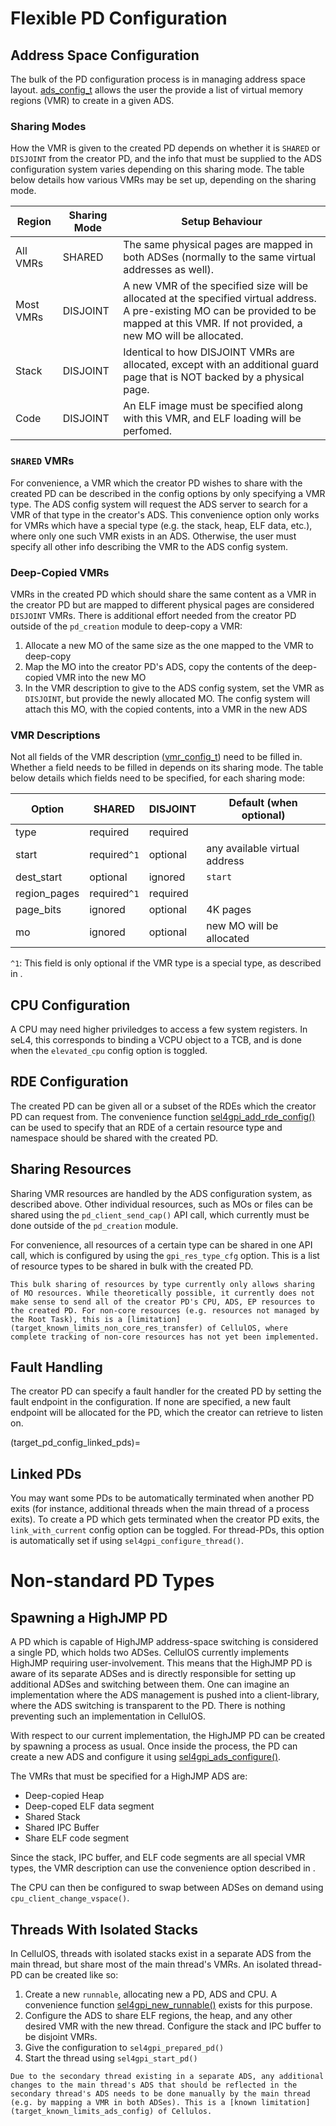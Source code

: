 # Flexible PD Configuration
## Address Space Configuration
The bulk of the PD configuration process is in managing address space layout. [ads_config_t](https://github.com/sid-agrawal/sel4-gpi/blob/cellulos/libsel4gpi/include/sel4gpi/pd_creation.h#L116) allows the user the provide a list of virtual memory regions (VMR) to create in a given ADS.

### Sharing Modes
How the VMR is given to the created PD depends on whether it is `SHARED` or `DISJOINT` from the creator PD, and the info that must be supplied to the ADS configuration system varies depending on this sharing mode. The table below details how various VMRs may be set up, depending on the sharing mode.

| Region | Sharing Mode | Setup Behaviour |
|--------|--------------|-----------------|
| All VMRs  | SHARED | The same physical pages are mapped in both ADSes (normally to the same virtual addresses as well). |
| Most VMRs | DISJOINT | A new VMR of the specified size will be allocated at the specified virtual address. A pre-existing MO can be provided to be mapped at this VMR. If not provided, a new MO will be allocated.  |
| Stack | DISJOINT | Identical to how DISJOINT VMRs are allocated, except with an additional guard page that is NOT backed by a physical page. |
| Code | DISJOINT | An ELF image must be specified along with this VMR, and ELF loading will be perfomed. |

### `SHARED` VMRs
For convenience, a VMR which the creator PD wishes to share with the created PD can be described in the config options by only specifying a VMR type. The ADS config system will request the ADS server to search for a VMR of that type in the creator's ADS. This convenience option only works for VMRs which have a special type (e.g. the stack, heap, ELF data, etc.), where only one such VMR exists in an ADS. Otherwise, the user must specify all other info describing the VMR to the ADS config system.

### Deep-Copied VMRs
VMRs in the created PD which should share the same content as a VMR in the creator PD but are mapped to different physical pages are considered `DISJOINT` VMRs. There is additional effort needed from the creator PD outside of the `pd_creation` module to deep-copy a VMR:

1. Allocate a new MO of the same size as the one mapped to the VMR to deep-copy
2. Map the MO into the creator PD's ADS, copy the contents of the deep-copied VMR into the new MO
3. In the VMR description to give to the ADS config system, set the VMR as `DISJOINT`, but provide the newly allocated MO. The config system will attach this MO, with the copied contents, into a VMR in the new ADS

### VMR Descriptions
Not all fields of the VMR description ([vmr_config_t](https://github.com/sid-agrawal/sel4-gpi/blob/cellulos/libsel4gpi/include/sel4gpi/pd_creation.h#L84)) need to be filled in. Whether a field needs to be filled in depends on its sharing mode. The table below details which fields need to be specified, for each sharing mode:

|    Option    | SHARED | DISJOINT |         Default (when optional)         |
|--------------|------------|--------------|-----------------------------------------|
| type         | required   | required     |                                         |
| start        | required`^1`   | optional     | any available virtual address           |
| dest_start   | optional   | ignored      | `start`                                 |
| region_pages | required`^1` | required     |                                         |
| page_bits    | ignored    | optional     | 4K pages                                |
| mo           | ignored    | optional     | new MO will be allocated                |

`^1`: This field is only optional if the VMR type is a special type, as described in [](#shared-vmrs).

## CPU Configuration
A CPU may need higher priviledges to access a few system registers. In seL4, this corresponds to binding a VCPU object to a TCB, and is done when the `elevated_cpu` config option is toggled.

## RDE Configuration
The created PD can be given all or a subset of the RDEs which the creator PD can request from. The convenience function [sel4gpi_add_rde_config()](https://github.com/sid-agrawal/sel4-gpi/blob/cellulos/libsel4gpi/include/sel4gpi/pd_creation.h#L275) can be used to specify that an RDE of a certain resource type and namespace should be shared with the created PD.

## Sharing Resources
Sharing VMR resources are handled by the ADS configuration system, as described above. Other individual resources, such as MOs or files can be shared using the `pd_client_send_cap()` API call, which currently must be done outside of the `pd_creation` module.

For convenience, all resources of a certain type can be shared in one API call, which is configured by using the `gpi_res_type_cfg` option. This is a list of resource types to be shared in bulk with the created PD. 

```{warning}
This bulk sharing of resources by type currently only allows sharing of MO resources. While theoretically possible, it currently does not make sense to send all of the creator PD's CPU, ADS, EP resources to the created PD. For non-core resources (e.g. resources not managed by the Root Task), this is a [limitation](target_known_limits_non_core_res_transfer) of CellulOS, where complete tracking of non-core resources has not yet been implemented.
```

## Fault Handling
The creator PD can specify a fault handler for the created PD by setting the fault endpoint in the configuration. If none are specified, a new fault endpoint will be allocated for the PD, which the creator can retrieve to listen on.

(target_pd_config_linked_pds)=
## Linked PDs
You may want some PDs to be automatically terminated when another PD exits (for instance, additional threads when the main thread of a process exits). To create a PD which gets terminated when the creator PD exits, the `link_with_current` config option can be toggled. For thread-PDs, this option is automatically set if using `sel4gpi_configure_thread()`.

# Non-standard PD Types
## Spawning a HighJMP PD
<!-- mention how the ADS setup could be transparent to the user by wrapping all KVstore calls in another layer
    add a page describing what HighJMP is and reference it here
 -->
A PD which is capable of HighJMP address-space switching is considered a single PD, which holds two ADSes.
CellulOS currently implements HighJMP requiring user-involvement. This means that the HighJMP PD is aware of its separate ADSes and is directly responsible for setting up additional ADSes and switching between them. One can imagine an implementation where the ADS management is pushed into a client-library, where the ADS switching is transparent to the PD. There is nothing preventing such an implementation in CellulOS.

With respect to our current implementation, the HighJMP PD can be created by spawning a process as usual. Once inside the process, the PD can create a new ADS and configure it using [sel4gpi_ads_configure()](https://github.com/sid-agrawal/sel4-gpi/blob/cellulos/libsel4gpi/include/sel4gpi/pd_creation.h#L262).

The VMRs that must be specified for a HighJMP ADS are:

- Deep-copied Heap
- Deep-coped ELF data segment
- Shared Stack
- Shared IPC Buffer
- Share ELF code segment

Since the stack, IPC buffer, and ELF code segments are all special VMR types, the VMR description can use the convenience option described in [](#shared-vmrs).

The CPU can then be configured to swap between ADSes on demand using `cpu_client_change_vspace()`.



## Threads With Isolated Stacks
In CellulOS, threads with isolated stacks exist in a separate ADS from the main thread, but share most of the main thread's VMRs. An isolated thread-PD can be created like so:

1. Create a new `runnable`, allocating new a PD, ADS and CPU. A convenience function [sel4gpi_new_runnable()](https://github.com/sid-agrawal/sel4-gpi/blob/cellulos/libsel4gpi/include/sel4gpi/pd_creation.h#L163) exists for this purpose.
2. Configure the ADS to share ELF regions, the heap, and any other desired VMR with the new thread. Configure the stack and IPC buffer to be disjoint VMRs.
3. Give the configuration to `sel4gpi_prepared_pd()`
4. Start the thread using `sel4gpi_start_pd()`


```{warning}
Due to the secondary thread existing in a separate ADS, any additional changes to the main thread's ADS that should be reflected in the secondary thread's ADS needs to be done manually by the main thread (e.g. by mapping a VMR in both ADSes). This is a [known limitation](target_known_limits_ads_config) of Cellulos.
```
